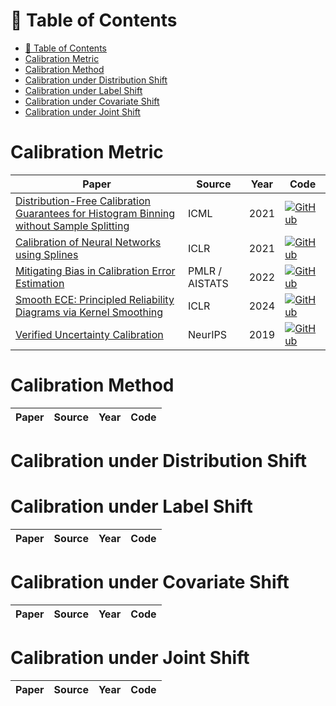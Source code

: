 # 📕 Table of Contents
- [📕 Table of Contents](#-table-of-contents)
- [Calibration Metric](#calibration-metric)
- [Calibration Method](#calibration-method)
- [Calibration under Distribution Shift](#calibration-under-distribution-shift)
- [Calibration under Label Shift](#calibration-under-label-shift)
- [Calibration under Covariate Shift](#calibration-under-covariate-shift)
- [Calibration under Joint Shift](#calibration-under-joint-shift)

# Calibration Metric
| Paper | Source | Year| Code|
|-------|-------|-------|-------|
|[Distribution-Free Calibration Guarantees for Histogram Binning without Sample Splitting](https://proceedings.mlr.press/v139/gupta21b.html)|ICML|2021|[![GitHub](https://img.shields.io/badge/GitHub-Repository-blue?style=for-the-badge&logo=github)](https://github.com/aigen/df-posthoc-calibration)|
|[Calibration of Neural Networks using Splines](https://arxiv.org/abs/2006.12800)|ICLR|2021|[![GitHub](https://img.shields.io/badge/GitHub-Repository-blue?style=for-the-badge&logo=github)](https://github.com/kartikgupta-at-anu/spline-calibration)|
|[Mitigating Bias in Calibration Error Estimation](https://proceedings.mlr.press/v151/roelofs22a.html)|PMLR / AISTATS|2022|[![GitHub](https://img.shields.io/badge/GitHub-Repository-blue?style=for-the-badge&logo=github)](https://github.com/google-research/google-research/tree/master/caltrain)|
|[Smooth ECE: Principled Reliability Diagrams via Kernel Smoothing](https://arxiv.org/abs/2309.12236)|ICLR|2024|[![GitHub](https://img.shields.io/badge/GitHub-Repository-blue?style=for-the-badge&logo=github)](https://github.com/apple/ml-calibration)|
|[Verified Uncertainty Calibration](https://proceedings.neurips.cc/paper/2019/hash/f8c0c968632845cd133308b1a494967f-Abstract.html)|NeurIPS|2019|[![GitHub](https://img.shields.io/badge/GitHub-Repository-blue?style=for-the-badge&logo=github)](https://github.com/p-lambda/verified_calibration)|


# Calibration Method
| Paper | Source | Year| Code|
|-------|-------|-------|-------|


# Calibration under Distribution Shift

# Calibration under Label Shift
| Paper | Source | Year| Code|
|-------|-------|-------|-------|

# Calibration under Covariate Shift
| Paper | Source | Year| Code|
|-------|-------|-------|-------|

# Calibration under Joint Shift
| Paper | Source | Year| Code|
|-------|-------|-------|-------|
